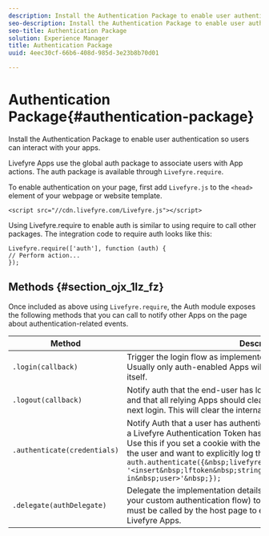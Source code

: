 ```yaml
---
description: Install the Authentication Package to enable user authentication so users can interact with your apps.
seo-description: Install the Authentication Package to enable user authentication so users can interact with your apps.
seo-title: Authentication Package
solution: Experience Manager
title: Authentication Package
uuid: 4eec30cf-66b6-408d-985d-3e23b8b70d01

---
```


# Authentication Package{#authentication-package}

Install the Authentication Package to enable user authentication so users can interact with your apps.

Livefyre Apps use the global auth package to associate users with App actions. The auth package is available through `Livefyre.require`.

To enable authentication on your page, first add `Livefyre.js` to the `<head>` element of your webpage or website template.

```
<script src="//cdn.livefyre.com/Livefyre.js"></script>
```

Using Livefyre.require to enable auth is similar to using require to call other packages. The integration code to require auth looks like this:

```
Livefyre.require(['auth'], function (auth) {  
// Perform action... 
});
```

## Methods {#section_ojx_1lz_fz}

Once included as above using `Livefyre.require`, the Auth module exposes the following methods that you can call to notify other Apps on the page about authentication-related events.

|Method|Description|
|--- |--- |
|`.login(callback)`|Trigger the login flow as implemented by the registered AuthDelegate. Usually only auth-enabled Apps will call this, and not the host page itself.|
|`.logout(callback)`|Notify auth that the end-user has logged out by some external means, and that all relying Apps should clear their authentication state until the next login. This will clear the internal session maintained by Auth.|
|`.authenticate(credentials)`|Notify Auth that a user has authenticated by some external means, and a Livefyre Authentication Token has been procured for the end-user. Use this if you set a cookie with the Livefyre token, or have a token for the user and want to explicitly log the user in. For example: <br>`auth.authenticate({&nbsp;livefyre:&nbsp;`<br>`'<insert&nbsp;lftoken&nbsp;string&nbsp;for&nbsp;newly&nbsp;logged-in&nbsp;user>'&nbsp;});`|
|`.delegate(authDelegate)`|Delegate the implementation details of authentication (for example, your custom authentication flow) to an object that you define. This must be called by the host page to enable interactive features of Livefyre Apps.|

